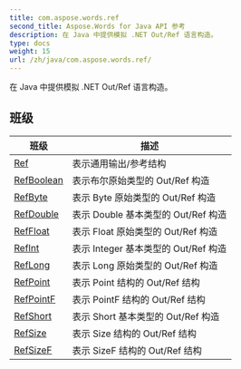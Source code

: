 ```yaml
---
title: com.aspose.words.ref
second_title: Aspose.Words for Java API 参考
description: 在 Java 中提供模拟 .NET Out/Ref 语言构造。
type: docs
weight: 15
url: /zh/java/com.aspose.words.ref/
---
```



在 Java 中提供模拟 .NET Out/Ref 语言构造。


## 班级

| 班级 | 描述 |
| --- | --- |
| [Ref](../com.aspose.words.ref/ref) | 表示通用输出/参考结构 |
| [RefBoolean](../com.aspose.words.ref/refboolean) | 表示布尔原始类型的 Out/Ref 构造 |
| [RefByte](../com.aspose.words.ref/refbyte) | 表示 Byte 原始类型的 Out/Ref 构造 |
| [RefDouble](../com.aspose.words.ref/refdouble) | 表示 Double 基本类型的 Out/Ref 构造 |
| [RefFloat](../com.aspose.words.ref/reffloat) | 表示 Float 原始类型的 Out/Ref 构造 |
| [RefInt](../com.aspose.words.ref/refint) | 表示 Integer 基本类型的 Out/Ref 构造 |
| [RefLong](../com.aspose.words.ref/reflong) | 表示 Long 原始类型的 Out/Ref 构造 |
| [RefPoint](../com.aspose.words.ref/refpoint) | 表示 Point 结构的 Out/Ref 结构 |
| [RefPointF](../com.aspose.words.ref/refpointf) | 表示 PointF 结构的 Out/Ref 结构 |
| [RefShort](../com.aspose.words.ref/refshort) | 表示 Short 基本类型的 Out/Ref 构造 |
| [RefSize](../com.aspose.words.ref/refsize) | 表示 Size 结构的 Out/Ref 结构 |
| [RefSizeF](../com.aspose.words.ref/refsizef) | 表示 SizeF 结构的 Out/Ref 结构 |